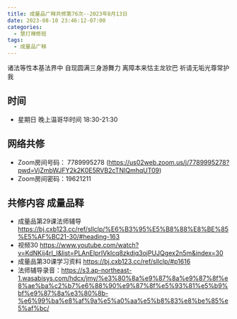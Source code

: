```yaml
---
title: 成量品广释共修第76次--2023年8月13日
date: 2023-08-10 23:46:12-07:00
categories:
  - 慧灯禅修班
tags:
  - 成量品广释
---
```



诸法等性本基法界中 自现圆满三身游舞力 离障本来怙主龙钦巴 祈请无垢光尊常护我

## 时间

* 星期日 晚上温哥华时间 18:30-21:30

## 网络共修

* Zoom房间号码： 7789995278 (https://us02web.zoom.us/j/7789995278?pwd=VjZmbWJFY2k2K0E5RVB2cTNIQmhqUT09)
* Zoom房间密码：19621211

## 共修内容 成量品释

* 成量品第29课法师辅导 https://bj.cxb123.cc/ref/sllclp/%E6%B3%95%E5%B8%88%E8%BE%85%E5%AF%BC21-30/#heading-163
* 视频30 https://www.youtube.com/watch?v=KdNKij4rI_I&list=PLAnEIprIVklcq8zkdjq3ojPUJQgex2n5m&index=30
* 成量品第30课学习资料 https://bj.cxb123.cc/ref/sllclp/#p1616
* 法师辅导录音：https://s3.ap-northeast-1.wasabisys.com/hdcx/jmy/%e3%80%8a%e9%87%8a%e9%87%8f%e8%ae%ba%c2%b7%e6%88%90%e9%87%8f%e5%93%81%e5%b9%bf%e9%87%8a%e3%80%8b-%e6%99%ba%e8%af%9a%e5%a0%aa%e5%b8%83%e8%be%85%e5%af%bc/
